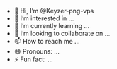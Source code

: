 - 👋 Hi, I’m @Keyzer-png-vps
- 👀 I’m interested in ...
- 🌱 I’m currently learning ...
- 💞️ I’m looking to collaborate on ...
- 📫 How to reach me ...
- 😄 Pronouns: ...
- ⚡ Fun fact: ...

<!---
Keyzer-png-vps/Keyzer-png-vps is a ✨ special ✨ repository because its `README.md` (this file) appears on your GitHub profile.
You can click the Preview link to take a look at your changes.
--->
